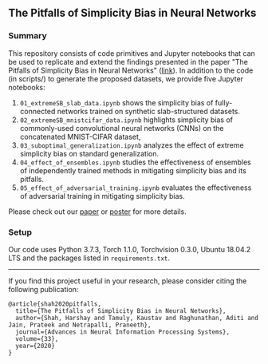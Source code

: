 ## The Pitfalls of Simplicity Bias in Neural Networks

### Summary

This repository consists of code primitives and Jupyter notebooks that can be used to replicate and extend the findings presented in the paper "The Pitfalls of Simplicity Bias in Neural Networks" ([link](https://arxiv.org/abs/2006.07710)). In addition to the code (in scripts/) to generate the proposed datasets, we provide five Jupyter notebooks:

1. ```01_extremeSB_slab_data.ipynb``` shows the simplicity bias of fully-connected networks trained on synthetic slab-structured datasets.
2. ```02_extremeSB_mnistcifar_data.ipynb``` highlights simplicity bias of commonly-used convolutional neural networks (CNNs) on the concatenated MNIST-CIFAR dataset,
3. ```03_suboptimal_generalization.ipynb``` analyzes the effect of extreme simplicity bias on standard generalization.
4. ```04_effect_of_ensembles.ipynb``` studies the effectiveness of ensembles of independently trained methods in mitigating simplicity bias and its pitfalls.
5. ```05_effect_of_adversarial_training.ipynb``` evaluates the effectiveness of adversarial training in mitigating simplicity bias. 

Please check out our [paper](https://arxiv.org/abs/2006.07710) or [poster](https://drive.google.com/file/d/10McXcIyTM8pxJE2edqcvO2cBxmq8is2P/view?usp=sharing) for more details.  

###  Setup

Our code uses Python 3.7.3, Torch 1.1.0, Torchvision 0.3.0, Ubuntu 18.04.2 LTS and the packages listed in `requirements.txt`.

---

If you find this project useful in your research, please consider citing the following publication:

```
@article{shah2020pitfalls,
  title={The Pitfalls of Simplicity Bias in Neural Networks},
  author={Shah, Harshay and Tamuly, Kaustav and Raghunathan, Aditi and Jain, Prateek and Netrapalli, Praneeth},
  journal={Advances in Neural Information Processing Systems},
  volume={33},
  year={2020}
}
```

